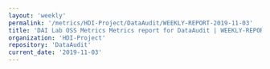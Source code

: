 ```yaml
---
layout: 'weekly'
permalink: '/metrics/HDI-Project/DataAudit/WEEKLY-REPORT-2019-11-03'
title: 'DAI Lab OSS Metrics Metrics report for DataAudit | WEEKLY-REPORT-2019-11-03'
organization: 'HDI-Project'
repository: 'DataAudit'
current_date: '2019-11-03'
---
```

